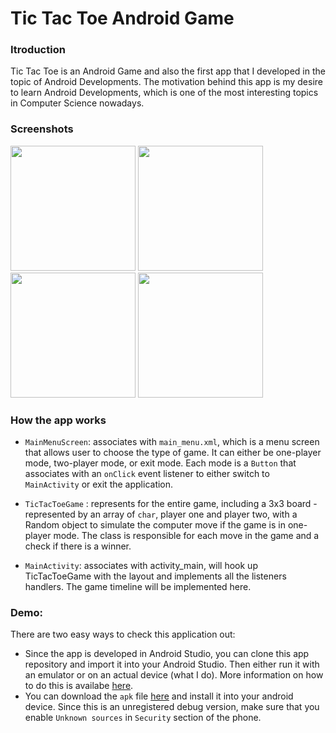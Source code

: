 # Tic Tac Toe Android Game 

### Itroduction

Tic Tac Toe is an Android Game and also the first app that I developed in the topic of Android Developments. The motivation behind this app is my desire to learn Android Developments, which is one of the most interesting topics in Computer Science nowadays.

### Screenshots

<img src="https://github.com/mtuan93/Tic-Tac-Toe-android/blob/master/app.png" width="200">
<img src="https://github.com/mtuan93/Tic-Tac-Toe-android/blob/master/main.png" width="200">
<img src="https://github.com/mtuan93/Tic-Tac-Toe-android/blob/master/oneplayer.png" width="200">
<img src="https://github.com/mtuan93/Tic-Tac-Toe-android/blob/master/twoplayer.png" width="200">

### How the app works

* `MainMenuScreen`: associates with `main_menu.xml`, which is a menu screen that allows user to choose the type of game. It can either be one-player mode, two-player mode, or exit mode. Each mode is a `Button` that associates with an `onClick` event listener to either switch to `MainActivity` or exit the application.

* `TicTacToeGame` : represents for the entire game, including a 3x3 board - represented by an array of `char`, player one and player two, with a Random object to simulate the computer move if the game is in one-player mode. The class is responsible for each move in the game and a check if there is a winner.

* `MainActivity`: associates with activity_main, will hook up TicTacToeGame with the layout and implements all the listeners handlers. The game timeline will be implemented here.

### Demo:
There are two easy ways to check this application out:
* Since the app is developed in Android Studio, you can clone this app repository and import it into your Android Studio. Then either run it with an emulator or on an actual device (what I do). More information on how to do this is availabe [here](https://developer.android.com/tools/building/building-studio.html).
* You can download the `apk` file [here](https://github.com/mtuan93/Tic-Tac-Toe-android/raw/master/app-debug.apk) and install it into your android device. Since this is an unregistered debug version, make sure that you enable `Unknown sources` in `Security` section of the phone.